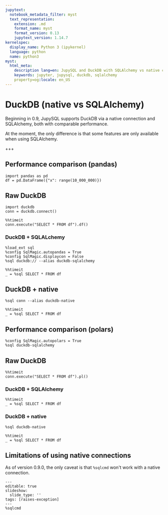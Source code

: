 ```yaml
---
jupytext:
  notebook_metadata_filter: myst
  text_representation:
    extension: .md
    format_name: myst
    format_version: 0.13
    jupytext_version: 1.14.7
kernelspec:
  display_name: Python 3 (ipykernel)
  language: python
  name: python3
myst:
  html_meta:
    description lang=en: JupySQL and DuckDB with SQLAlchemy vs native connection
    keywords: jupyter, jupysql, duckdb, sqlalchemy
    property=og:locale: en_US
---
```


# DuckDB (native vs SQLAlchemy)

Beginning in 0.9, JupySQL supports DuckDB via a native connection and SQLAlchemy, both with comparable performance.

At the moment, the only difference is that some features are only available when using SQLAlchemy.

+++

## Performance comparison (pandas)

```{code-cell} ipython3
import pandas as pd
df = pd.DataFrame({"x": range(10_000_000)})
```

## Raw DuckDB

```{code-cell} ipython3
import duckdb
conn = duckdb.connect()
```

```{code-cell} ipython3
%%timeit
conn.execute("SELECT * FROM df").df()
```

### DuckDB + SQLALchemy

```{code-cell} ipython3
%load_ext sql
%config SqlMagic.autopandas = True
%config SqlMagic.displaycon = False
%sql duckdb:// --alias duckdb-sqlalchemy
```

```{code-cell} ipython3
%%timeit
_ = %sql SELECT * FROM df
```

## DuckDB + native

```{code-cell} ipython3
%sql conn --alias duckdb-native
```

```{code-cell} ipython3
%%timeit
_ = %sql SELECT * FROM df
```

## Performance comparison (polars)

```{code-cell} ipython3
%config SqlMagic.autopolars = True
%sql duckdb-sqlalchemy
```

## Raw DuckDB

```{code-cell} ipython3
%%timeit
conn.execute("SELECT * FROM df").pl()
```

### DuckDB + SQLAlchemy

```{code-cell} ipython3
%%timeit
_ = %sql SELECT * FROM df
```

### DuckDB + native

```{code-cell} ipython3
%sql duckdb-native
```

```{code-cell} ipython3
%%timeit
_ = %sql SELECT * FROM df
```

## Limitations of using native connections

As of version 0.9.0, the only caveat is that `%sqlcmd` won't work with a native connection.

```{code-cell} ipython3
---
editable: true
slideshow:
  slide_type: ''
tags: [raises-exception]
---
%sqlcmd
```
